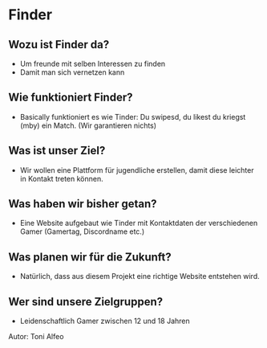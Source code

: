 # Finder
## Wozu ist Finder da?
- Um freunde mit selben Interessen zu finden
- Damit man sich vernetzen kann
## Wie funktioniert Finder?
- Basically funktioniert es wie Tinder: Du swipesd, du likest du kriegst (mby) ein Match. (Wir garantieren nichts)
## Was ist unser Ziel?
- Wir wollen eine Plattform für jugendliche erstellen, damit diese leichter in Kontakt treten können.
## Was haben wir bisher getan?
- Eine Website aufgebaut wie Tinder mit Kontaktdaten der verschiedenen Gamer (Gamertag, Discordname etc.)
## Was planen wir für die Zukunft?
- Natürlich, dass aus diesem Projekt eine richtige Website entstehen wird.
## Wer sind unsere Zielgruppen?
- Leidenschaftlich Gamer zwischen 12 und 18 Jahren

Autor: Toni Alfeo
